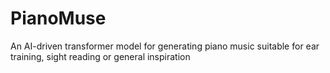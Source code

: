 # PianoMuse
An AI-driven transformer model for generating piano music suitable for ear training, sight reading or general inspiration
